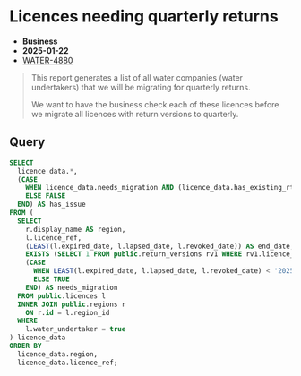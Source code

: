 # Licences needing quarterly returns

- **Business**
- **2025-01-22**
- [WATER-4880](https://eaflood.atlassian.net/browse/WATER-4880)

> This report generates a list of all water companies (water undertakers) that we will be migrating for quarterly returns.
>
> We want to have the business check each of these licences before we migrate all licences with return versions to
> quarterly.

## Query

```sql
SELECT
  licence_data.*,
  (CASE
    WHEN licence_data.needs_migration AND (licence_data.has_existing_rtn_version = FALSE) THEN TRUE
    ELSE FALSE
  END) AS has_issue
FROM (
  SELECT
    r.display_name AS region,
    l.licence_ref,
    (LEAST(l.expired_date, l.lapsed_date, l.revoked_date)) AS end_date,
    EXISTS (SELECT 1 FROM public.return_versions rv1 WHERE rv1.licence_id = l.id) AS has_existing_rtn_version,
    (CASE
      WHEN LEAST(l.expired_date, l.lapsed_date, l.revoked_date) < '2025-04-01' THEN FALSE
      ELSE TRUE
    END) AS needs_migration
  FROM public.licences l
  INNER JOIN public.regions r
    ON r.id = l.region_id
  WHERE
    l.water_undertaker = true
) licence_data
ORDER BY
  licence_data.region,
  licence_data.licence_ref;
```

